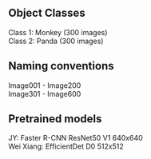## Object Classes
Class 1: Monkey  (300 images) <br>
Class 2: Panda  (300 images) 

## Naming conventions
Image001 - Image200 <br>
Image301 - Image600

## Pretrained models
JY: Faster R-CNN ResNet50 V1 640x640  <br>
Wei Xiang: EfficientDet D0 512x512
